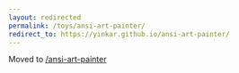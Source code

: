 ```yaml
---
layout: redirected
permalink: /toys/ansi-art-painter/
redirect_to: https://yinkar.github.io/ansi-art-painter/
---
```


Moved to [/ansi-art-painter](/ansi-art-painter/)